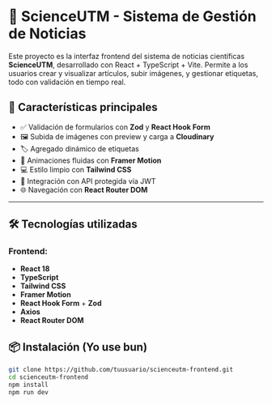# 📰 ScienceUTM - Sistema de Gestión de Noticias

Este proyecto es la interfaz frontend del sistema de noticias científicas **ScienceUTM**, desarrollado con React + TypeScript + Vite. Permite a los usuarios crear y visualizar artículos, subir imágenes, y gestionar etiquetas, todo con validación en tiempo real.


## 🚀 Características principales

- ✅ Validación de formularios con **Zod** y **React Hook Form**
- 🖼️ Subida de imágenes con preview y carga a **Cloudinary**
- 🏷️ Agregado dinámico de etiquetas
- 🎨 Animaciones fluidas con **Framer Motion**
- 💻 Estilo limpio con **Tailwind CSS**
- 🔐 Integración con API protegida vía JWT
- 🌐 Navegación con **React Router DOM**

---

## 🛠️ Tecnologías utilizadas

### Frontend:
- **React 18**
- **TypeScript**
- **Tailwind CSS**
- **Framer Motion**
- **React Hook Form** + **Zod**
- **Axios**
- **React Router DOM**

## 📦 Instalación (Yo use bun)

```bash
git clone https://github.com/tuusuario/scienceutm-frontend.git
cd scienceutm-frontend
npm install
npm run dev



